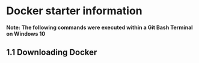 # Docker starter information

**Note: The following commands were executed within a __Git Bash__ Terminal on Windows 10**

## 1.1 Downloading Docker

